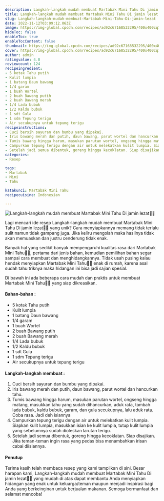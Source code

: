 ```yaml
---
description: Langkah-langkah mudah membuat Martabak Mini Tahu Di jamin lezat"
title: Langkah-langkah mudah membuat Martabak Mini Tahu Di jamin lezat
slug: Langkah-langkah-mudah-membuat-Martabak-Mini-Tahu-Di-jamin-lezat
date: 2022-11-12T03:09:12.063Z
image: https://img-global.cpcdn.com/recipes/ad92c67168532295/400x400cq70/photo.jpg
hideToc: false
enableToc: true
enableTocContent: false
thumbnail: https://img-global.cpcdn.com/recipes/ad92c67168532295/400x400cq70/photo.jpg
cover: https://img-global.cpcdn.com/recipes/ad92c67168532295/400x400cq70/photo.jpg
author: admin
ratingvalue: 4.8
reviewcount: 124
recipeingredient:
- 5 kotak Tahu putih
- Kulit lumpia
- 1 batang Daun bawang
- 1/4 garam
- 1 buah Wortel
- 2 buah Bawang putih
- 2 buah Bawang merah
- 1/4 Lada bubuk
- 1/2 Kaldu bubuk
- 1 sdt Gula
- 1 sdm Tepung terigu
- Air secukupnya untuk tepung terigu
recipeinstructions:
- Cuci bersih sayuran dan bumbu yang dipakai.
- Iris bawang merah dan putih, daun bawang, parut wortel dan hancurkan tahu.
- Tumis bawang hingga harum, masukan parutan wortel, ongseng hingga matang, masukkan tahu yang sudah dihancurkan, aduk rata, tambah lada bubuk, kaldu bubuk, garam, dan gula secukupnya, lalu aduk rata. Coba rasa. Jadi deh isiannya
- Campurkan tepung terigu dengan air untuk melekatkan kulit lumpia. Siapkan kulit lumpia, masukkan isian ke kulit lumpia, tutup kulit lumpia yang sebelumnya sudah dioleskan larutan terigu.
- Setelah jadi semua dibentuk, goreng hingga kecoklatan. Siap disajikan. Jika teman-teman ingin rasa yang pedas bisa menambahkan irisan cabai diisiannya.
categories:
- Resep

tags:
- Martabak
- Mini
- Tahu

katakunci: Martabak Mini Tahu
recipecuisine: Indonesian

---
```


![Langkah-langkah mudah membuat Martabak Mini Tahu Di jamin lezat👩‍🍳](https://img-global.cpcdn.com/recipes/ad92c67168532295/400x400cq70/photo.jpg)

Lagi mencari ide resep Langkah-langkah mudah membuat Martabak Mini Tahu Di jamin lezat👩‍🍳 yang unik? Cara menyiapkannya memang tidak terlalu sulit namun tidak gampang juga. Jika keliru mengolah maka hasilnya tidak akan memuaskan dan justru cenderung tidak enak.

Banyak hal yang sedikit banyak mempengaruhi kualitas rasa dari Martabak Mini Tahu👩‍🍳, pertama dari jenis bahan, kemudian pemilihan bahan segar sampai cara membuat dan menghidangkannya. Tidak usah pusing kalau hendak menyiapkan Martabak Mini Tahu👩‍🍳 enak di rumah, karena asal sudah tahu triknya maka hidangan ini bisa jadi sajian spesial.

Di bawah ini ada beberapa cara mudah dan praktis untuk membuat Martabak Mini Tahu👩‍🍳 yang siap dikreasikan.

<!--inarticleads1-->

#### Bahan-bahan :

- 5 kotak Tahu putih
- Kulit lumpia
- 1 batang Daun bawang
- 1/4 garam
- 1 buah Wortel
- 2 buah Bawang putih
- 2 buah Bawang merah
- 1/4 Lada bubuk
- 1/2 Kaldu bubuk
- 1 sdt Gula
- 1 sdm Tepung terigu
- Air secukupnya untuk tepung terigu

<!--inarticleads2-->

#### Langkah-langkah membuat :

1. Cuci bersih sayuran dan bumbu yang dipakai.
1. Iris bawang merah dan putih, daun bawang, parut wortel dan hancurkan tahu.
1. Tumis bawang hingga harum, masukan parutan wortel, ongseng hingga matang, masukkan tahu yang sudah dihancurkan, aduk rata, tambah lada bubuk, kaldu bubuk, garam, dan gula secukupnya, lalu aduk rata. Coba rasa. Jadi deh isiannya
1. Campurkan tepung terigu dengan air untuk melekatkan kulit lumpia. Siapkan kulit lumpia, masukkan isian ke kulit lumpia, tutup kulit lumpia yang sebelumnya sudah dioleskan larutan terigu.
1. Setelah jadi semua dibentuk, goreng hingga kecoklatan. Siap disajikan. Jika teman-teman ingin rasa yang pedas bisa menambahkan irisan cabai diisiannya.

#### Penutup

Terima kasih telah membaca resep yang kami tampilkan di sini. Besar harapan kami, Langkah-langkah mudah membuat Martabak Mini Tahu Di jamin lezat👩‍🍳 yang mudah di atas dapat membantu Anda menyiapkan hidangan yang enak untuk keluarga/teman maupun menjadi inspirasi bagi Anda yang berkeinginan untuk berjualan makanan. Semoga bermanfaat dan selamat mencoba!